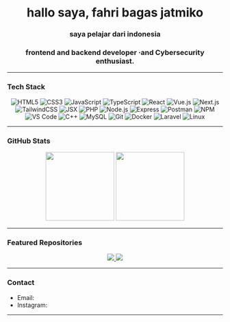 <h1 align="center">hallo saya, fahri bagas jatmiko</h1>
<h3 align="center">saya pelajar dari indonesia</h3>
<h3 align="center">frontend and backend developer ·and Cybersecurity enthusiast.</h3>

---

### Tech Stack
<p align="center">
  <!-- Frontend -->
  <img alt="HTML5" src="https://img.shields.io/badge/HTML5-E34F26?style=for-the-badge&logo=html5&logoColor=white" />
  <img alt="CSS3" src="https://img.shields.io/badge/CSS3-1572B6?style=for-the-badge&logo=css3&logoColor=white" />
  <img alt="JavaScript" src="https://img.shields.io/badge/JavaScript-F7DF1E?style=for-the-badge&logo=javascript&logoColor=black" />
  <img alt="TypeScript" src="https://img.shields.io/badge/TypeScript-3178C6?style=for-the-badge&logo=typescript&logoColor=white" />
  <img alt="React" src="https://img.shields.io/badge/React-61DAFB?style=for-the-badge&logo=react&logoColor=black" />
  <img alt="Vue.js" src="https://img.shields.io/badge/Vue.js-35495E?style=for-the-badge&logo=vuedotjs&logoColor=white" />
  <img alt="Next.js" src="https://img.shields.io/badge/Next.js-000000?style=for-the-badge&logo=nextdotjs&logoColor=white" />
  <img alt="TailwindCSS" src="https://img.shields.io/badge/Tailwind_CSS-38B2AC?style=for-the-badge&logo=tailwindcss&logoColor=white" />
  <img alt="JSX" src="https://img.shields.io/badge/JSX-6E9CFB?style=for-the-badge&logo=react&logoColor=white" />
  <!-- Backend & Tools -->
  <img alt="PHP" src="https://img.shields.io/badge/PHP-777BB4?style=for-the-badge&logo=php&logoColor=white" />
  <img alt="Node.js" src="https://img.shields.io/badge/Node.js-339933?style=for-the-badge&logo=nodedotjs&logoColor=white" />
  <img alt="Express" src="https://img.shields.io/badge/Express-000000?style=for-the-badge&logo=express&logoColor=white" />
  <img alt="Postman" src="https://img.shields.io/badge/Postman-FF6C37?style=for-the-badge&logo=postman&logoColor=white" />
  <img alt="NPM" src="https://img.shields.io/badge/npm-CB3837?style=for-the-badge&logo=npm&logoColor=white" />
  <img alt="VS Code" src="https://img.shields.io/badge/VS_Code-007ACC?style=for-the-badge&logo=visualstudiocode&logoColor=white" />
  <img alt="C++" src="https://img.shields.io/badge/C++-00599C?style=for-the-badge&logo=cplusplus&logoColor=white" />
  <img alt="MySQL" src="https://img.shields.io/badge/MySQL-4479A1?style=for-the-badge&logo=mysql&logoColor=white" />
  <img alt="Git" src="https://img.shields.io/badge/Git-F05032?style=for-the-badge&logo=git&logoColor=white" />
  <img alt="Docker" src="https://img.shields.io/badge/Docker-2496ED?style=for-the-badge&logo=docker&logoColor=white" />
  <img alt="Laravel" src="https://img.shields.io/badge/Laravel-FF2D20?style=for-the-badge&logo=laravel&logoColor=white" />
  <img alt="Linux" src="https://img.shields.io/badge/Linux-FCC624?style=for-the-badge&logo=linux&logoColor=black" />
</p>

---

### GitHub Stats
<p align="center">
  <img src="https://github-readme-stats.vercel.app/api?username=fhribagasjtmko&show_icons=true&theme=tokyonight" height="160"/>
  <img src="https://github-readme-stats.vercel.app/api/top-langs/?username=fhribagasjtmko&layout=compact&theme=tokyonight" height="160"/>
</p>

---

### Featured Repositories
<p align="center">
  <a href="https://github.com/fhribagasjtmko/laravel12-crud">
    <img src="https://github-readme-stats.vercel.app/api/pin/?username=fhribagasjtmko&repo=laravel12-crud&theme=tokyonight" />
  </a>
  <a href="https://github.com/fhribagasjtmko/portfolio">
    <img src="https://github-readme-stats.vercel.app/api/pin/?username=fhribagasjtmko&repo=portfolio&theme=tokyonight" />
  </a>
</p>

---

###  Contact
- Email: 
- Instagram:

---
